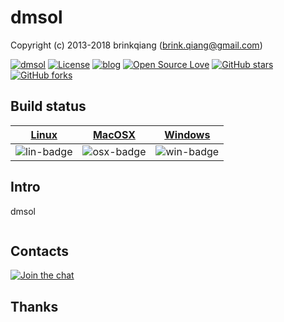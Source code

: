 # dmsol

Copyright (c) 2013-2018 brinkqiang (brink.qiang@gmail.com)

[![dmsol](https://img.shields.io/badge/brinkqiang-dmsol-blue.svg?style=flat-square)](https://github.com/brinkqiang/dmsol)
[![License](https://img.shields.io/badge/license-MIT-brightgreen.svg)](https://github.com/brinkqiang/dmsol/blob/master/LICENSE)
[![blog](https://img.shields.io/badge/Author-Blog-7AD6FD.svg)](https://brinkqiang.github.io/)
[![Open Source Love](https://badges.frapsoft.com/os/v3/open-source.png)](https://github.com/brinkqiang)
[![GitHub stars](https://img.shields.io/github/stars/brinkqiang/dmsol.svg?label=Stars)](https://github.com/brinkqiang/dmsol) 
[![GitHub forks](https://img.shields.io/github/forks/brinkqiang/dmsol.svg?label=Fork)](https://github.com/brinkqiang/dmsol)

## Build status
| [Linux][lin-link] | [MacOSX][osx-link] | [Windows][win-link] |
| :---------------: | :----------------: | :-----------------: |
| ![lin-badge]      | ![osx-badge]       | ![win-badge]        |

[lin-badge]: https://travis-ci.org/brinkqiang/dmsol.svg?branch=master "Travis build status"
[lin-link]:  https://travis-ci.org/brinkqiang/dmsol "Travis build status"
[osx-badge]: https://travis-ci.org/brinkqiang/dmsol.svg?branch=master "Travis build status"
[osx-link]:  https://travis-ci.org/brinkqiang/dmsol "Travis build status"
[win-badge]: https://ci.appveyor.com/api/projects/status/github/brinkqiang/dmsol?branch=master&svg=true "AppVeyor build status"
[win-link]:  https://ci.appveyor.com/project/brinkqiang/dmsol "AppVeyor build status"

## Intro
dmsol
```cpp
```
## Contacts
[![Join the chat](https://badges.gitter.im/brinkqiang/dmsol/Lobby.svg)](https://gitter.im/brinkqiang/dmsol)

## Thanks
